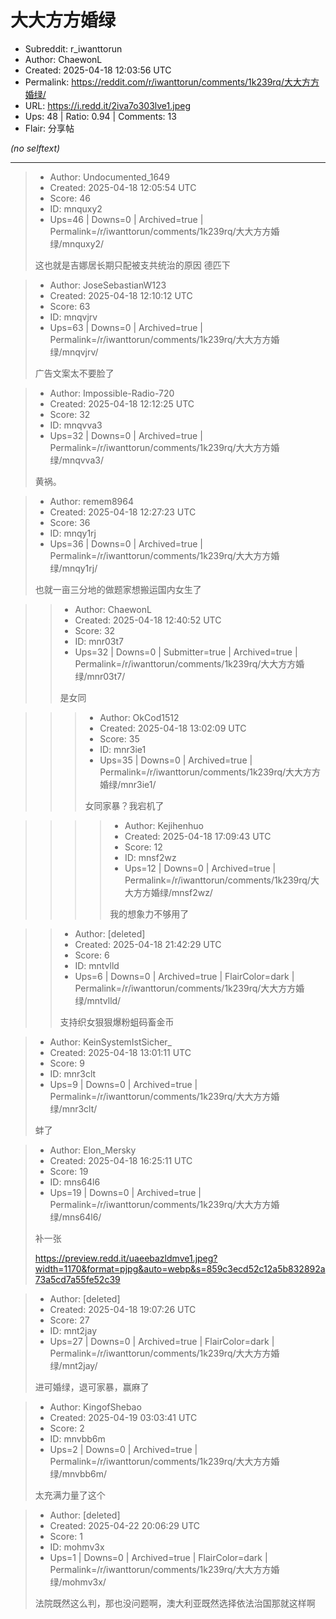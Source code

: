 # 大大方方婚绿

- Subreddit: r_iwanttorun
- Author: ChaewonL
- Created: 2025-04-18 12:03:56 UTC
- Permalink: https://reddit.com/r/iwanttorun/comments/1k239rq/大大方方婚绿/
- URL: https://i.redd.it/2iva7o303lve1.jpeg
- Ups: 48 | Ratio: 0.94 | Comments: 13
- Flair: 分享帖

_(no selftext)_

---

> - Author: Undocumented_1649
> - Created: 2025-04-18 12:05:54 UTC
> - Score: 46
> - ID: mnquxy2
> - Ups=46 | Downs=0 | Archived=true | Permalink=/r/iwanttorun/comments/1k239rq/大大方方婚绿/mnquxy2/
>
> 这也就是吉娜居长期只配被支共统治的原因 德匹下

> - Author: JoseSebastianW123
> - Created: 2025-04-18 12:10:12 UTC
> - Score: 63
> - ID: mnqvjrv
> - Ups=63 | Downs=0 | Archived=true | Permalink=/r/iwanttorun/comments/1k239rq/大大方方婚绿/mnqvjrv/
>
> 广告文案太不要脸了

> - Author: Impossible-Radio-720
> - Created: 2025-04-18 12:12:25 UTC
> - Score: 32
> - ID: mnqvva3
> - Ups=32 | Downs=0 | Archived=true | Permalink=/r/iwanttorun/comments/1k239rq/大大方方婚绿/mnqvva3/
>
> 黄祸。

> - Author: remem8964
> - Created: 2025-04-18 12:27:23 UTC
> - Score: 36
> - ID: mnqy1rj
> - Ups=36 | Downs=0 | Archived=true | Permalink=/r/iwanttorun/comments/1k239rq/大大方方婚绿/mnqy1rj/
>
> 也就一亩三分地的做题家想搬运国内女生了

>> - Author: ChaewonL
>> - Created: 2025-04-18 12:40:52 UTC
>> - Score: 32
>> - ID: mnr03t7
>> - Ups=32 | Downs=0 | Submitter=true | Archived=true | Permalink=/r/iwanttorun/comments/1k239rq/大大方方婚绿/mnr03t7/
>>
>> 是女同

>>> - Author: OkCod1512
>>> - Created: 2025-04-18 13:02:09 UTC
>>> - Score: 35
>>> - ID: mnr3ie1
>>> - Ups=35 | Downs=0 | Archived=true | Permalink=/r/iwanttorun/comments/1k239rq/大大方方婚绿/mnr3ie1/
>>>
>>> 女同家暴？我宕机了

>>>> - Author: Kejihenhuo
>>>> - Created: 2025-04-18 17:09:43 UTC
>>>> - Score: 12
>>>> - ID: mnsf2wz
>>>> - Ups=12 | Downs=0 | Archived=true | Permalink=/r/iwanttorun/comments/1k239rq/大大方方婚绿/mnsf2wz/
>>>>
>>>> 我的想象力不够用了

>> - Author: [deleted]
>> - Created: 2025-04-18 21:42:29 UTC
>> - Score: 6
>> - ID: mntvlld
>> - Ups=6 | Downs=0 | Archived=true | FlairColor=dark | Permalink=/r/iwanttorun/comments/1k239rq/大大方方婚绿/mntvlld/
>>
>> 支持织女狠狠爆粉蛆码畜金币

> - Author: KeinSystemIstSicher_
> - Created: 2025-04-18 13:01:11 UTC
> - Score: 9
> - ID: mnr3clt
> - Ups=9 | Downs=0 | Archived=true | Permalink=/r/iwanttorun/comments/1k239rq/大大方方婚绿/mnr3clt/
>
> 蚌了

> - Author: Elon_Mersky
> - Created: 2025-04-18 16:25:11 UTC
> - Score: 19
> - ID: mns64l6
> - Ups=19 | Downs=0 | Archived=true | Permalink=/r/iwanttorun/comments/1k239rq/大大方方婚绿/mns64l6/
>
> 补一张
> 
> https://preview.redd.it/uaeebazldmve1.jpeg?width=1170&format=pjpg&auto=webp&s=859c3ecd52c12a5b832892a73a5cd7a55fe52c39

> - Author: [deleted]
> - Created: 2025-04-18 19:07:26 UTC
> - Score: 27
> - ID: mnt2jay
> - Ups=27 | Downs=0 | Archived=true | FlairColor=dark | Permalink=/r/iwanttorun/comments/1k239rq/大大方方婚绿/mnt2jay/
>
> 进可婚绿，退可家暴，赢麻了

> - Author: KingofShebao
> - Created: 2025-04-19 03:03:41 UTC
> - Score: 2
> - ID: mnvbb6m
> - Ups=2 | Downs=0 | Archived=true | Permalink=/r/iwanttorun/comments/1k239rq/大大方方婚绿/mnvbb6m/
>
> 太充满力量了这个

> - Author: [deleted]
> - Created: 2025-04-22 20:06:29 UTC
> - Score: 1
> - ID: mohmv3x
> - Ups=1 | Downs=0 | Archived=true | FlairColor=dark | Permalink=/r/iwanttorun/comments/1k239rq/大大方方婚绿/mohmv3x/
>
> 法院既然这么判，那也没问题啊，澳大利亚既然选择依法治国那就这样啊

